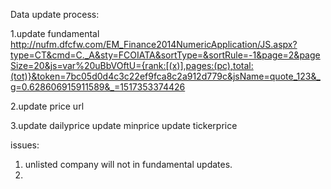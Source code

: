 Data update process:

1.update fundamental
http://nufm.dfcfw.com/EM_Finance2014NumericApplication/JS.aspx?type=CT&cmd=C._A&sty=FCOIATA&sortType=&sortRule=-1&page=2&pageSize=20&js=var%20uBbVOftU={rank:[(x)],pages:(pc),total:(tot)}&token=7bc05d0d4c3c22ef9fca8c2a912d779c&jsName=quote_123&_g=0.628606915911589&_=1517353374426

2.update price url

3.update dailyprice
  update minprice
  update tickerprice
  
  
issues:

1. unlisted company will not in fundamental updates.
2. 